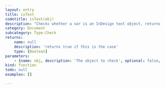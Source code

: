 ```yaml
---
layout: entry
title: isText
codetitle: isText(obj)
description: "Checks whether a var is an InDesign text object, returns true if this is the case\nNB: a InDesign TextFrame will return false as it is just a container holding text.\nSo you could say that isText() refers to all the things inside a TextFrame."
category: Document
subcategory: Type-Check
returns:
    name: null
    description: 'returns true if this is the case'
    type: [Boolean]
parameters:
    - {name: obj, description: 'The object to check', optional: false, type: [Character, InsertionPoint, Line, Paragraph, TextColumn, TextStyleRange, Word]}
kind: function
todo: null
examples: []

---
```

